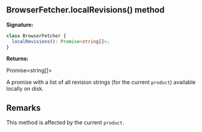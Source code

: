 ## BrowserFetcher.localRevisions() method

**Signature:**

```typescript
class BrowserFetcher {
  localRevisions(): Promise<string[]>;
}
```

**Returns:**

Promise&lt;string\[\]&gt;

A promise with a list of all revision strings (for the current `product`) available locally on disk.

## Remarks

This method is affected by the current `product`.
